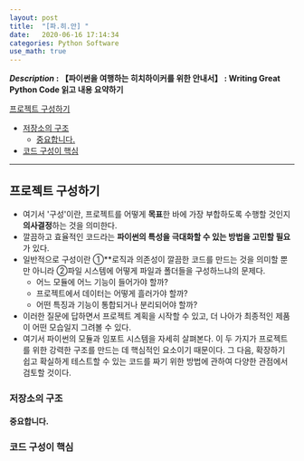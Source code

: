 ```yaml
---
layout: post
title:  "[파.히.안] "
date:   2020-06-16 17:14:34 
categories: Python Software
use_math: true
---
```


**_Description_ : 【파이썬을 여행하는 히치하이커를 위한 안내서】 : Writing Great Python Code 읽고 내용 요약하기**

[프로젝트 구성하기](#Structuring-Your-Project)
* [저장소의 구조](#Structure-of-the-Repository) 
	* [중요합니다.](#It's-Important)
* [코드 구성이 핵심](#Structure-of-Code-is-Key)

***

## 프로젝트 구성하기 <a id="Structuring-Your-Project"></a>

* 여기서 '구성'이란, 프로젝트를 어떻게 **목표**한 바에 가장 부합하도록 수행할 것인지 **의사결정**하는 것을 의미한다. 
* 깔끔하고 효율적인 코드라는 **파이썬의 특성을 극대화할 수 있는 방법을 고민할 필요**가 있다. 
* 일반적으로 구성이란 ①**로직과 의존성이 깔끔한 코드를 만드는 것을 의미할 뿐만 아니라 ②파일 시스템에 어떻게 파일과 폴더들을 구성하느냐의 문제다.
	*  어느 모듈에 어느 기능이 들어가야 할까?
	*  프로젝트에서 데이터는 어떻게 흘러가야 할까?
	* 어떤 특징과 기능이 통합되거나 분리되어야 할까?
* 이러한 질문에 답하면서 프로젝트 계획을 시작할 수 있고, 더 나아가 최종적인 제품이 어떤 모습일지 그려볼 수 있다. 
* 여기서 파이썬의 모듈과 임포트 시스템을 자세히 살펴본다. 이 두 가지가 프로젝트를 위한 강력한 구조를 만드는 데 핵심적인 요소이기 때문이다. 그 다음, 확장하기 쉽고 확실하게 테스트할 수 있는 코드를 짜기 위한 방법에 관하여 다양한 관점에서 검토할 것이다. 


### 저장소의 구조 <a id="Structure-of-the-Repository"></a>

#### 중요합니다. <a id="It's-Important"></a>

### 코드 구성이 핵심 <a id="Structure-of-Code-is-Key"></a>
<!--stackedit_data:
eyJoaXN0b3J5IjpbMTI0NzA2NjI3Myw4NTc2NTk4ODBdfQ==
-->